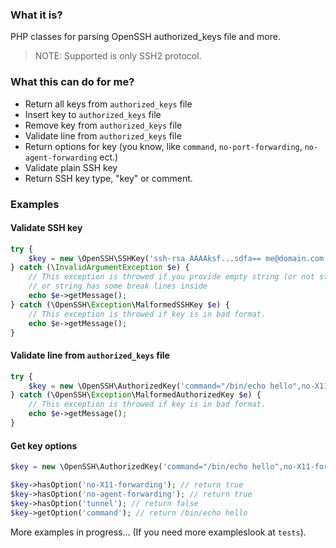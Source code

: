 ### What it is?

PHP classes for parsing OpenSSH authorized_keys file and more.

> NOTE: Supported is only SSH2 protocol.

### What this can do for me?

* Return all keys from `authorized_keys` file
* Insert key to `authorized_keys` file
* Remove key from `authorized_keys` file
* Validate line from `authorized_keys` file
* Return options for key (you know, like `command`, `no-port-forwarding`, `no-agent-forwarding` ect.)
* Validate plain SSH key
* Return SSH key type, "key" or comment.

### Examples

#### Validate SSH key

~~~php
try {
    $key = new \OpenSSH\SSHKey('ssh-rsa AAAAksf...sdfa== me@domain.com');
} catch (\InvalidArgumentException $e) {
    // This exception is throwed if you provide empty string (or not string), 
    // or string has some break lines inside
    echo $e->getMessage();
} catch (\OpenSSH\Exception\MalformedSSHKey $e) {
    // This exception is throwed if key is in bad format.
    echo $e->getMessage();
}
~~~

#### Validate line from `authorized_keys` file

~~~php
try {
    $key = new \OpenSSH\AuthorizedKey('command="/bin/echo hello",no-X11-forwarding,no-agent-forwarding,no-port-forwarding ssh-rsa AAAAB3NzaC...cAQ==');
} catch (\OpenSSH\Exception\MalformedAuthorizedKey $e) {
    // This exception is throwed if key is in bad format.
    echo $e->getMessage();
}
~~~

#### Get key options

~~~php
$key = new \OpenSSH\AuthorizedKey('command="/bin/echo hello",no-X11-forwarding,no-agent-forwarding,no-port-forwarding ssh-rsa AAAAB3NzaC...cAQ==');

$key->hasOption('no-X11-forwarding'); // return true
$key->hasOption('no-agent-forwarding'); // return true
$key->hasOption('tunnel'); // return false
$key->getOption('command'); // return /bin/echo hello
~~~

More examples in progress... (If you need more exampleslook at `tests`).